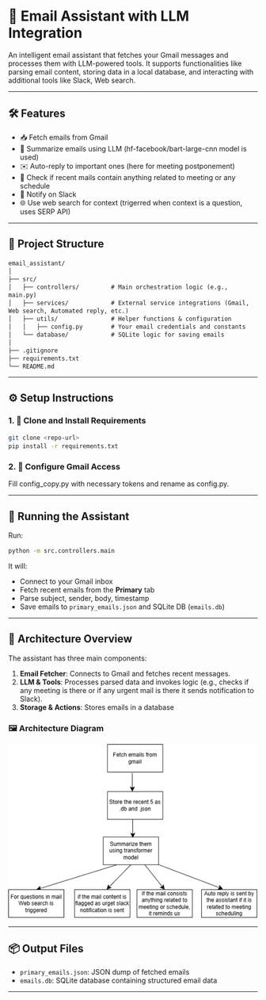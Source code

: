 # 📧 Email Assistant with LLM Integration

An intelligent email assistant that fetches your Gmail messages and processes them with LLM-powered tools. It supports functionalities like parsing email content, storing data in a local database, and interacting with additional tools like Slack, Web search.

---

## 🛠 Features

- 📥 Fetch emails from Gmail
- 🧠 Summarize emails using LLM (hf-facebook/bart-large-cnn model is used)
- ✉️ Auto-reply to important ones (here for meeting postponement)
- 📅 Check if recent mails contain anything related to meeting or any schedule
- 🔔 Notify on Slack
- 🌐 Use web search for context (trigerred when context is a question, uses SERP API)

---

## 📁 Project Structure

```
email_assistant/
│
├── src/
│   ├── controllers/         # Main orchestration logic (e.g., main.py)
│   ├── services/            # External service integrations (Gmail, Web search, Automated reply, etc.)
│   ├── utils/               # Helper functions & configuration
│   │   ├── config.py        # Your email credentials and constants
│   └── database/            # SQLite logic for saving emails
│
├── .gitignore
├── requirements.txt
└── README.md
```

---

## ⚙️ Setup Instructions

### 1. 🧪 Clone and Install Requirements

```bash
git clone <repo-url>
pip install -r requirements.txt
```

### 2. 🔐 Configure Gmail Access

Fill config_copy.py with necessary tokens and rename as config.py. 

---

## 🚀 Running the Assistant

Run:

```bash
python -m src.controllers.main
```

It will:
- Connect to your Gmail inbox
- Fetch recent emails from the **Primary** tab
- Parse subject, sender, body, timestamp
- Save emails to `primary_emails.json` and SQLite DB (`emails.db`)

---

## 🧠 Architecture Overview

The assistant has three main components:

1. **Email Fetcher**: Connects to Gmail and fetches recent messages.
2. **LLM & Tools**: Processes parsed data and invokes logic (e.g., checks if any meeting is there or if any urgent mail is there it sends notification to Slack).
3. **Storage & Actions**: Stores emails in a database 

### 🖼 Architecture Diagram

![Architecture Diagram](Architecture.drawio.png)  

---

## 📦 Output Files

- `primary_emails.json`: JSON dump of fetched emails
- `emails.db`: SQLite database containing structured email data

---
 
